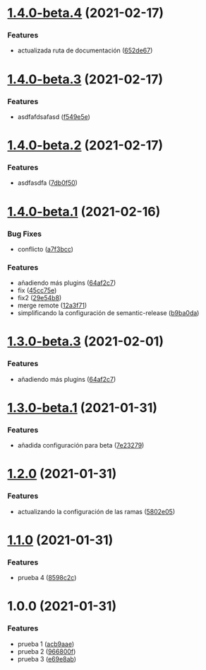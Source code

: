 # [1.4.0-beta.4](https://github.com/fvena/javascript-library-starter1/compare/v1.4.0-beta.3...v1.4.0-beta.4) (2021-02-17)


### Features

* actualizada ruta de documentación ([652de67](https://github.com/fvena/javascript-library-starter1/commit/652de677c3a5ad8aee95319a6f0371592a1ff378))

# [1.4.0-beta.3](https://github.com/fvena/javascript-library-starter1/compare/v1.4.0-beta.2...v1.4.0-beta.3) (2021-02-17)


### Features

* asdfafdsafasd ([f549e5e](https://github.com/fvena/javascript-library-starter1/commit/f549e5ecfcc1de4c3d7d403a6921fc8ff61ed468))

# [1.4.0-beta.2](https://github.com/fvena/javascript-library-starter1/compare/v1.4.0-beta.1...v1.4.0-beta.2) (2021-02-17)


### Features

* asdfasdfa ([7db0f50](https://github.com/fvena/javascript-library-starter1/commit/7db0f503decddf431b5590644fa3b395d5014a57))

# [1.4.0-beta.1](https://github.com/fvena/javascript-library-starter1/compare/v1.3.0...v1.4.0-beta.1) (2021-02-16)


### Bug Fixes

* conflicto ([a7f3bcc](https://github.com/fvena/javascript-library-starter1/commit/a7f3bcc93c03808bf0e006659ad82c5f00f8cd39))


### Features

* añadiendo más plugins ([64af2c7](https://github.com/fvena/javascript-library-starter1/commit/64af2c72564861819db159cd52a07b364affd03a))
* fix ([45cc75e](https://github.com/fvena/javascript-library-starter1/commit/45cc75e6175224253c1674bc89dd9443950a7037))
* fix2 ([29e54b8](https://github.com/fvena/javascript-library-starter1/commit/29e54b824b1369bfc4f809b4f68d270652b03961))
* merge remote ([12a3f71](https://github.com/fvena/javascript-library-starter1/commit/12a3f7161e7d5103668c3851587799a1911e07ef))
* simplificando la configuración de semantic-release ([b9ba0da](https://github.com/fvena/javascript-library-starter1/commit/b9ba0da583b9615c95b9f62a65b045b4c17731c8))

# [1.3.0-beta.3](https://github.com/fvena/javascript-library-starter1/compare/v1.3.0-beta.2...v1.3.0-beta.3) (2021-02-01)


### Features

* añadiendo más plugins ([64af2c7](https://github.com/fvena/javascript-library-starter1/commit/64af2c72564861819db159cd52a07b364affd03a))

# [1.3.0-beta.1](https://github.com/fvena/javascript-library-starter1/compare/v1.2.0...v1.3.0-beta.1) (2021-01-31)

### Features

- añadida configuración para beta ([7e23279](https://github.com/fvena/javascript-library-starter1/commit/7e23279f8bd8f29b4b65354a0a186b3bae98a8c7))

# [1.2.0](https://github.com/fvena/javascript-library-starter1/compare/v1.1.0...v1.2.0) (2021-01-31)

### Features

- actualizando la configuración de las ramas ([5802e05](https://github.com/fvena/javascript-library-starter1/commit/5802e05aeb797dbe1b93c3c22490b4ee16cbf46e))

# [1.1.0](https://github.com/fvena/javascript-library-starter1/compare/v1.0.0...v1.1.0) (2021-01-31)

### Features

- prueba 4 ([8598c2c](https://github.com/fvena/javascript-library-starter1/commit/8598c2c3ef38a3d4d229a31998e16f03160b87f6))

# 1.0.0 (2021-01-31)

### Features

- prueba 1 ([acb9aae](https://github.com/fvena/javascript-library-starter1/commit/acb9aae45004e7e51e5ccb947a5ad41d21546f4c))
- prueba 2 ([966800f](https://github.com/fvena/javascript-library-starter1/commit/966800f90755168c1c04bd8de9a3c5ca2d3854ac))
- prueba 3 ([e69e8ab](https://github.com/fvena/javascript-library-starter1/commit/e69e8abd1ce10843acd1db2623222ea2ae3b048c))
